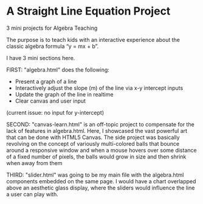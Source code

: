 # A Straight Line Equation Project
3 mini projects for Algebra Teaching

The purpose is to teach kids with an interactive experience about the classic algebra formula “y = mx + b”. 

I have 3 mini sections here. 

FIRST:
"algebra.html" does the following:
+ Present a graph of a line
+ Interactively adjust the slope (m) of the line via x-y intercept inputs
+ Update the graph of the line in realtime
+ Clear canvas and user input

(current issue: no input for y-intercept)

SECOND:
"canvas-learn.html" is an off-topic project to compensate for the lack of features in algebra.html. 
Here, I showcased the vast powerful art that can be done with HTML5 Canvas.
The side project was basically revolving on the concept of variously multi-colored balls that bounce 
around a responsive window and when a mouse hovers over some distance of a fixed number of pixels, the balls would grow in size and then shrink when away from them


THIRD:
 "slider.html" was going to be my main file with the algebra.html components embedded on the same page.
 I would have a chart overlapped above an aesthetic glass display, where the sliders would influence the line a user can play with.
